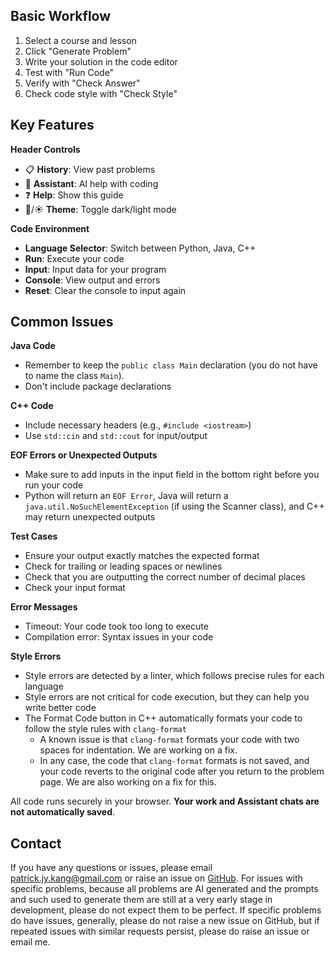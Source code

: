 ## Basic Workflow
1. Select a course and lesson
2. Click "Generate Problem"
3. Write your solution in the code editor
4. Test with "Run Code"
5. Verify with "Check Answer"
6. Check code style with "Check Style"

## Key Features

**Header Controls**
- 📋 **History**: View past problems
- 💬 **Assistant**: AI help with coding
- ❓ **Help**: Show this guide
- 🌙/☀️ **Theme**: Toggle dark/light mode

**Code Environment**
- **Language Selector**: Switch between Python, Java, C++
- **Run**: Execute your code
- **Input**: Input data for your program
- **Console**: View output and errors
- **Reset**: Clear the console to input again

## Common Issues

**Java Code**
- Remember to keep the `public class Main` declaration (you do not have to name the class `Main`).
- Don't include package declarations

**C++ Code**
- Include necessary headers (e.g., `#include <iostream>`)
- Use `std::cin` and `std::cout` for input/output

**EOF Errors or Unexpected Outputs**

- Make sure to add inputs in the input field in the bottom right before you run your code
- Python will return an `EOF Error`, Java will return a `java.util.NoSuchElementException` (if using the Scanner class), and C++ may return unexpected outputs

**Test Cases**
- Ensure your output exactly matches the expected format
- Check for trailing or leading spaces or newlines
- Check that you are outputting the correct number of decimal places
- Check your input format

**Error Messages**
- Timeout: Your code took too long to execute
- Compilation error: Syntax issues in your code

**Style Errors**
- Style errors are detected by a linter, which follows precise rules for each language
- Style errors are not critical for code execution, but they can help you write better code
- The Format Code button in C++ automatically formats your code to follow the style rules with `clang-format`
    - A known issue is that `clang-format` formats your code with two spaces for indentation. We are working on a fix.
    - In any case, the code that `clang-format` formats is not saved, and your code reverts to the original code after you return to the problem page. We are also working on a fix for this.

All code runs securely in your browser. **Your work and Assistant chats are not automatically saved**.

## Contact

If you have any questions or issues, please email [patrick.jy.kang@gmail.com](mailto:patrick.jy.kang@gmail.com) or raise an issue on [GitHub](https://github.com/PatrickJYKang/problem_generator/issues). For issues with specific problems, because all problems are AI generated and the prompts and such used to generate them are still at a very early stage in development, please do not expect them to be perfect. If specific problems do have issues, generally, please do not raise a new issue on GitHub, but if repeated issues with similar requests persist, please do raise an issue or email me.